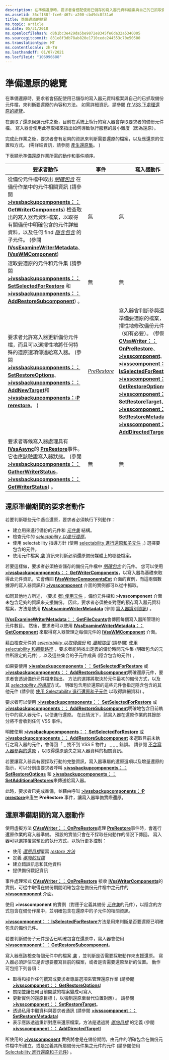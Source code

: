 ```yaml
---
description: 在準備還原時，要求者會搭配使用已儲存的寫入器元資料檔案與自己的已抓取備份元件檔，來判斷要還原的內容和方法。
ms.assetid: 36cf188f-fce6-467c-a200-cbd9dc8f31a6
title: 準備還原的總覽
ms.topic: article
ms.date: 05/31/2018
ms.openlocfilehash: d8b1bc3e429da5be9872e8345fe6da32a5340005
ms.sourcegitcommit: 831e8f3db78ab820e1710cede244553c70e50500
ms.translationtype: MT
ms.contentlocale: zh-TW
ms.lasthandoff: 01/07/2021
ms.locfileid: "106996688"
---
```

# <a name="overview-of-preparing-for-restore"></a>準備還原的總覽

在準備還原時，要求者會搭配使用已儲存的寫入器元資料檔案與自己的已抓取備份元件檔，來判斷要還原的內容和方法。 如需詳細資訊，請參閱 [在 VSS 下處理還原的總覽](overview-of-processing-a-restore-under-vss.md)。

在選取了還原候選元件之後，目前在系統上執行的寫入器會存取要求者的備份元件檔。 寫入器會使用此存取權來指出如何導致執行服務的最小難度（因為還原）。

完成此作業之後，要求者會有足夠的資訊來判斷需要還原的檔案，以及應還原的位置和方式。  (需詳細資訊，請參閱 [產生還原集](generating-a-restore-set.md)。 ) 

下表顯示準備還原作業所需的動作和事件順序。



| 要求者動作                                                                                                                                                                                                                                                                                                                                                                                                                                                                                                                                                                                                                                              | 事件                                                         | 寫入器動作                                                                                                                                                                                                                                                                                                                                                                                                                                                                                                                                                                                                                                                     |
|---------------------------------------------------------------------------------------------------------------------------------------------------------------------------------------------------------------------------------------------------------------------------------------------------------------------------------------------------------------------------------------------------------------------------------------------------------------------------------------------------------------------------------------------------------------------------------------------------------------------------------------------------------------|---------------------------------------------------------------|-------------------------------------------------------------------------------------------------------------------------------------------------------------------------------------------------------------------------------------------------------------------------------------------------------------------------------------------------------------------------------------------------------------------------------------------------------------------------------------------------------------------------------------------------------------------------------------------------------------------------------------------------------------------|
| 從備份元件檔中取出 [*明確包含*](vssgloss-e.md) 在備份作業中的元件相關資訊 (請參閱 [**>ivssbackupcomponents：： GetWriterComponents**](/windows/desktop/api/VsBackup/nf-vsbackup-ivssbackupcomponents-getwritercomponents)) 檢查取出的寫入器元資料檔案，以取得有關備份中明確包含的元件詳細資料，以及任何 find [*隱含包含*](vssgloss-i.md) 的子元件。  (參閱 [**IVssExamineWriterMetadata**](/windows/desktop/api/VsBackup/nl-vsbackup-ivssexaminewritermetadata)、 [**IVssWMComponent**](/windows/desktop/api/VsBackup/nl-vsbackup-ivsswmcomponent)) <br/> | 無                                                          | 無                                                                                                                                                                                                                                                                                                                                                                                                                                                                                                                                                                                                                                                              |
| 選取要還原的元件和元件集 (請參閱 [**>ivssbackupcomponents：： SetSelectedForRestore**](/windows/desktop/api/VsBackup/nf-vsbackup-ivssbackupcomponents-setselectedforrestore) 和 [**>ivssbackupcomponents：： AddRestoreSubcomponent**](/windows/desktop/api/VsBackup/nf-vsbackup-ivssbackupcomponents-addrestoresubcomponent)) 。                                                                                                                                                                                                                                                                                                                                                                                          | 無                                                          | 無                                                                                                                                                                                                                                                                                                                                                                                                                                                                                                                                                                                                                                                              |
| 要求者允許寫入器更新備份元件檔，而且可以選擇性地將任何特殊的還原選項傳達給寫入器。  (參閱 [**>ivssbackupcomponents：： SetRestoreOptions**](/windows/desktop/api/VsBackup/nf-vsbackup-ivssbackupcomponents-setrestoreoptions)、 [**>ivssbackupcomponents：： AddNewTarget**](/windows/desktop/api/VsBackup/nf-vsbackup-ivssbackupcomponents-addnewtarget)和 [**>ivssbackupcomponents：:P rerestore**](/windows/desktop/api/VsBackup/nf-vsbackup-ivssbackupcomponents-prerestore)。 )                                                                                                                                                                                                                                          | [*PreRestore*](vssgloss-p.md) | 寫入器會判斷參與還原、準備要還原的檔案，並選擇性地修改備份元件檔（如有必要）。  (參閱 [**CVssWriter：： OnPreRestore**](/windows/desktop/api/VsWriter/nf-vswriter-cvsswriter-onprerestore)、 [**>ivsscomponent**](/windows/desktop/api/VsWriter/nl-vswriter-ivsscomponent)、 [**>ivsscomponent：： IsSelectedForRestore**](/windows/desktop/api/VsWriter/nf-vswriter-ivsscomponent-isselectedforrestore)、 [**>ivsscomponent：： GetRestoreOptions**](/windows/desktop/api/VsWriter/nf-vswriter-ivsscomponent-getrestoreoptions)、 [**>ivsscomponent：： SetRestoreTarget**](/windows/desktop/api/VsWriter/nf-vswriter-ivsscomponent-setrestoretarget)、 [**>ivsscomponent：： SetRestoreMetadata**](/windows/desktop/api/VsWriter/nf-vswriter-ivsscomponent-setrestoremetadata)、 [**>ivsscomponent：： AddDirectedTarget**](/windows/desktop/api/VsWriter/nf-vswriter-ivsscomponent-adddirectedtarget)。 )  |
| 要求者等候寫入器處理具有 [**IVssAsync**](/windows/desktop/api/Vss/nn-vss-ivssasync)的 [**PreRestore**](/windows/desktop/api/VsBackup/nf-vsbackup-ivssbackupcomponents-prerestore)事件。 它也應該驗證寫入器狀態。  (參閱 [**>ivssbackupcomponents：： GatherWriterStatus**](/windows/desktop/api/VsBackup/nf-vsbackup-ivssbackupcomponents-gatherwriterstatus)， [**>ivssbackupcomponents：： GetWriterStatus**](/windows/desktop/api/VsBackup/nf-vsbackup-ivssbackupcomponents-getwriterstatus)) 。                                                                                                                                                                                                                                                                                  | 無                                                          | 無                                                                                                                                                                                                                                                                                                                                                                                                                                                                                                                                                                                                                                                              |



 

## <a name="requester-actions-during-restore-preparations"></a>還原準備期間的要求者動作

若要判斷哪些元件適合還原，要求者必須執行下列動作：

-   建立用來進行備份的元件和 [*元件集*](vssgloss-c.md) 結構。
-   檢查元件的 [*selectability 以進行還原*](vssgloss-s.md)。
-   使用 selectability 指導方針 (使用 [selectability 進行還原和子元件](working-with-selectability-for-restore-and-subcomponents.md) ，) 選擇要包含的元件。
-   使用元件檔案 [*集*](vssgloss-f.md) 資訊來判斷必須還原備份媒體上的哪些檔案。

若要這樣做，要求者必須檢查儲存的備份元件檔中 [*明確包含*](vssgloss-e.md) 的元件。 您可以使用 [**>ivssbackupcomponents：： GetWriterComponents**](/windows/desktop/api/VsBackup/nf-vsbackup-ivssbackupcomponents-getwritercomponents)，以寫入器為基礎來取得此元件資訊，它會傳回 [**IVssWriterComponentsExt**](/windows/win32/api/vsbackup/nl-vsbackup-ivsswritercomponentsext) 介面的實例，而這兩個數據源的寫入器資訊和 [**>ivsscomponent**](/windows/desktop/api/VsWriter/nl-vswriter-ivsscomponent) 介面的實例都可以從中抓取。

如同其他地方所述， (要求 [者) 使用元件](use-of-components-by-the-requestor.md) ，備份元件檔和 **>ivsscomponent** 介面未包含足夠的資訊來支援備份。 因此，要求者必須檢查對應的預存寫入器元資料檔案，方法是使用 [**IVssExamineWriterMetadata**](/windows/desktop/api/VsBackup/nl-vsbackup-ivssexaminewritermetadata) (參閱 [寫入器識別資訊](writer-metadata-document-contents.md)) 。

[**IVssExamineWriterMetadata：： GetFileCounts**](/windows/desktop/api/VsBackup/nf-vsbackup-ivssexaminewritermetadata-getfilecounts)會傳回每個寫入器所管理的元件數目。 然後，要求者可以使用 [**IVssExamineWriterMetadata：： GetComponent**](/windows/desktop/api/VsBackup/nf-vsbackup-ivssexaminewritermetadata-getcomponent) 來取得寫入器管理之每個元件的 [**IVssWMComponent**](/windows/desktop/api/VsBackup/nl-vsbackup-ivsswmcomponent) 介面。

藉由檢查元件的 [*selectability 以取得備份*](vssgloss-s.md) 和 [*邏輯路徑*](vssgloss-l.md) (請參閱) [使用 selectability 和邏輯路徑](working-with-selectability-and-logical-paths.md) ，要求者能夠找出定義的備份時間元件集 (明確包含的元件所設定的元件) ，以及這些集合的子元件成員 (隱含包含的元件) 。

如果要使用 [**>ivssbackupcomponents：： SetSelectedForRestore**](/windows/desktop/api/VsBackup/nf-vsbackup-ivssbackupcomponents-setselectedforrestore) 或 [**>ivssbackupcomponents：： AddRestoreSubcomponent**](/windows/desktop/api/VsBackup/nf-vsbackup-ivssbackupcomponents-addrestoresubcomponent)明確還原元件，要求者會透過備份元件檔來指出。 方法的選擇將取決於元件最初的備份方式，以及其 [*selectability 的還原*](vssgloss-s.md)方式。 明確包含用於還原的這些元件會指定隱含包含的其他元件 (請參閱 [使用 Selectability 進行還原和子元件](working-with-selectability-for-restore-and-subcomponents.md) 以取得詳細資料) 。

要求者可以使用 [**>ivssbackupcomponents：： SetSelectedForRestore**](/windows/desktop/api/VsBackup/nf-vsbackup-ivssbackupcomponents-setselectedforrestore) 或 [**>ivssbackupcomponents：： AddRestoreSubcomponent**](/windows/desktop/api/VsBackup/nf-vsbackup-ivssbackupcomponents-addrestoresubcomponent)明確地包含目前執行中的寫入器元件，以便進行還原。 在此情況下，該寫入器在還原作業的其餘部分將不會收到任何 VSS 事件。

明確使用 [**>ivssbackupcomponents：： SetSelectedForRestore**](/windows/desktop/api/VsBackup/nf-vsbackup-ivssbackupcomponents-setselectedforrestore) 或 [**>ivssbackupcomponents：： AddRestoreSubcomponent**](/windows/desktop/api/VsBackup/nf-vsbackup-ivssbackupcomponents-addrestoresubcomponent) 來選取目前未執行之寫入器的元件，會傳回「 \_ 找不到 VSS E 物件」 \_ \_ \_ 錯誤。 請參閱 [不含寫入器參與的還原](restores-without-writer-participation.md) ，以取得還原遺失之寫入器資料的相關資訊。

若要讓寫入器具有要採取行動的完整資訊，寫入器專屬的還原選項以及增量還原的指示，可以分別由要求者呼叫 [**>ivssbackupcomponents：： SetRestoreOptions**](/windows/desktop/api/VsBackup/nf-vsbackup-ivssbackupcomponents-setrestoreoptions) 和 [**>ivssbackupcomponents：： SetAdditionalRestores**](/windows/desktop/api/VsBackup/nf-vsbackup-ivssbackupcomponents-setadditionalrestores)來傳送給寫入器。

此時，要求者已完成準備，並藉由呼叫 [**>ivssbackupcomponents：:P rerestore**](/windows/desktop/api/VsBackup/nf-vsbackup-ivssbackupcomponents-prerestore)來產生 **PreRestore** 事件，讓寫入器準備實際還原。

## <a name="writer-actions-during-restore-preparations"></a>還原準備期間的寫入器動作

使用虛擬方法 [**CVssWriter：： OnPreRestore**](/windows/desktop/api/VsWriter/nf-vswriter-cvsswriter-onprerestore)處理 [**PreRestore**](/windows/desktop/api/VsBackup/nf-vsbackup-ivssbackupcomponents-prerestore)事件時，會進行還原作業的寫入器準備。 預設的實值只會在不採取任何動作的情況下傳回。 寫入器可以選擇覆寫預設的執行方式，以執行更多控制：

-   使用 [*還原目標*](vssgloss-r.md)覆寫 [*restore 方法*](vssgloss-r.md)
-   定義 [*導向的目標*](vssgloss-d.md)
-   建立錯誤訊息和其他資料
-   提供備份戳記資訊

事件處理常式 [**CVssWriter：： OnPreRestore**](/windows/desktop/api/VsWriter/nf-vswriter-cvsswriter-onprerestore) 接收 [**IVssWriterComponents**](/windows/desktop/api/VsWriter/nl-vswriter-ivsswritercomponents)的實例，可從中取得在備份期間明確包含在備份元件檔中之元件的 [**>ivsscomponent**](/windows/desktop/api/VsWriter/nl-vswriter-ivsscomponent) 介面。

使用 **>ivsscomponent** 的實例（對應于定義其備份 [*元件集*](vssgloss-c.md)的元件），以隱含的方式包含在備份作業中，並明確包含在還原中的子元件的相關資訊。

[**>ivsscomponent：： IsSelectedForRestore**](/windows/desktop/api/VsWriter/nf-vswriter-ivsscomponent-isselectedforrestore)方法是用來判斷是否要還原已明確包含的備份元件。

若要判斷備份子元件是否已明確包含在還原中，寫入器會使用 [**>ivsscomponent：： GetRestoreSubcomponent**](/windows/desktop/api/VsWriter/nf-vswriter-ivsscomponent-getrestoresubcomponent)。

寫入器應該檢查每個元件中的檔案 [*集*](vssgloss-f.md) ，並判斷是否需要採取動作來支援還原。 寫入器必須評估它是否想要覆寫目前的檔案，或者是否需要還原至新的位置。 動作可包括下列各項：

-   取得和操作任何撰寫或要求者專屬選項來管理還原作業 (請參閱 [**>ivsscomponent：： GetRestoreOptions**](/windows/desktop/api/VsWriter/nf-vswriter-ivsscomponent-getrestoreoptions)) 
-   關閉並讓任何目前開啟的檔案變成可寫入
-   更新實例的還原目標 (，以強制還原至替代位置對應) 。 請參閱 [**>ivsscomponent：： SetRestoreTarget**](/windows/desktop/api/VsWriter/nf-vswriter-ivsscomponent-setrestoretarget)。
-   透過私用中繼資料與要求者通訊 (請參閱 [**>ivsscomponent：： SetRestoreMetadata**](/windows/desktop/api/VsWriter/nf-vswriter-ivsscomponent-setrestoremetadata)) 
-   表示應該透過重新對應來還原檔案，方法是透過將 [*導向目標*](vssgloss-d.md) 的定義 (參閱 [**>ivsscomponent：： AddDirectedTarget**](/windows/desktop/api/VsWriter/nf-vswriter-ivsscomponent-adddirectedtarget)) 

所使用的 [**>ivsscomponent**](/windows/desktop/api/VsWriter/nl-vswriter-ivsscomponent) 實例將會是在備份期間，由元件的明確包含在備份元件檔中所建立，或是定義其所屬備份元件集之元件的元件 (請參閱使用 [Selectability 進行還原和子元件](working-with-selectability-for-restore-and-subcomponents.md)) 。

 

 

